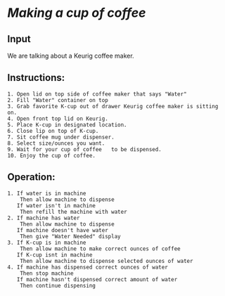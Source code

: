 # *Making a cup of coffee*

## Input
We are talking about a Keurig coffee maker. 

## Instructions:
    1. Open lid on top side of coffee maker that says "Water"
    2. Fill "Water" container on top 
    3. Grab favorite K-cup out of drawer Keurig coffee maker is sitting on. 
    4. Open front top lid on Keurig. 
    5. Place K-cup in designated location. 
    6. Close lip on top of K-cup. 
    7. Sit coffee mug under dispenser.
    8. Select size/ounces you want.
    9. Wait for your cup of coffee   to be dispensed. 
    10. Enjoy the cup of coffee. 



## Operation:
    1. If water is in machine
        Then allow machine to dispense
       If water isn't in machine
        Then refill the machine with water 
    2. If machine has water
        Then allow machine to dispense
       If machine doesn't have water
        Then give "Water Needed" display 
    3. If K-cup is in machine
        Then allow machine to make correct ounces of coffee
       If K-cup isnt in machine 
        Then allow machine to dispense selected ounces of water
    4. If machine has dispensed correct ounces of water
        Then stop machine
       If machine hasn't dispensed correct amount of water
        Then continue dispensing
        

